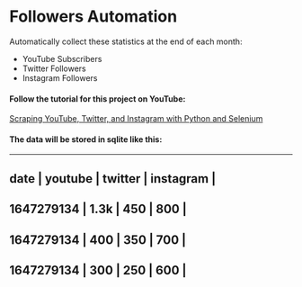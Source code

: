 # Followers Automation

Automatically collect these statistics at the end of each month:

- YouTube Subscribers
- Twitter Followers
- Instagram Followers

#### Follow the tutorial for this project on YouTube:

[Scraping YouTube, Twitter, and Instagram with Python and Selenium](https://www.youtube.com/watch?v=PzHtVy3VIao)

#### The data will be stored in sqlite like this:

---------------------------------------------------------
date        |   youtube   |   twitter   |   instagram   |
---------------------------------------------------------
1647279134  |     1.3k    |     450     |      800      |
---------------------------------------------------------
1647279134  |     400     |     350     |      700      |
---------------------------------------------------------
1647279134  |     300     |     250     |      600      |
---------------------------------------------------------